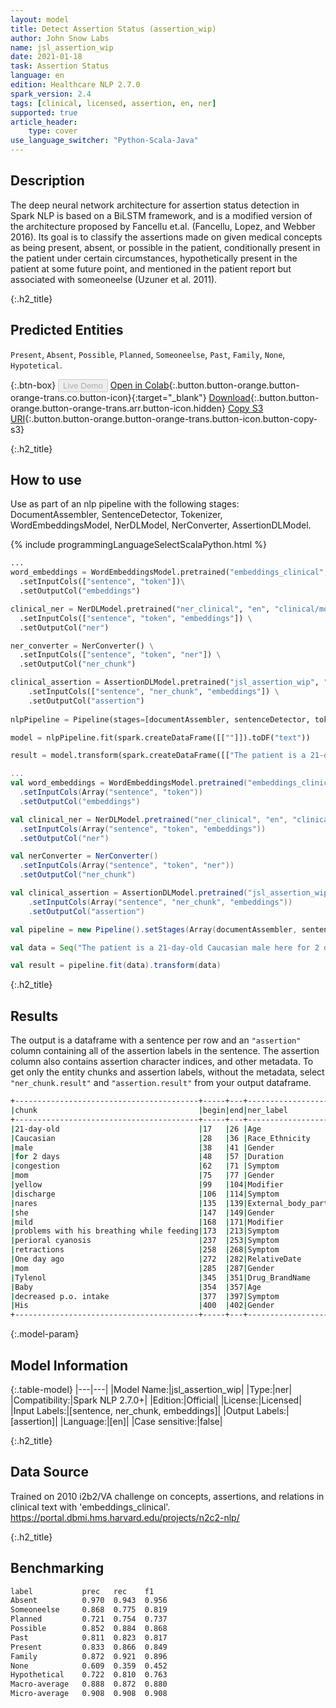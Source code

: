 ```yaml
---
layout: model
title: Detect Assertion Status (assertion_wip)
author: John Snow Labs
name: jsl_assertion_wip
date: 2021-01-18
task: Assertion Status
language: en
edition: Healthcare NLP 2.7.0
spark_version: 2.4
tags: [clinical, licensed, assertion, en, ner]
supported: true
article_header:
    type: cover
use_language_switcher: "Python-Scala-Java"
---
```

 
## Description


The deep neural network architecture for assertion status detection in Spark NLP is based on a BiLSTM framework, and is a modified version of the architecture proposed by Fancellu et.al. (Fancellu, Lopez, and Webber 2016). Its goal is to classify the assertions made on given medical concepts as being present, absent, or possible in the patient, conditionally present in the patient under certain circumstances, hypothetically present in the patient at some future point, and mentioned in the patient report but associated with someoneelse (Uzuner et al. 2011).


{:.h2_title}
## Predicted Entities
`Present`, `Absent`, `Possible`, `Planned`, `Someoneelse`, `Past`, `Family`, `None`, `Hypotetical`.


{:.btn-box}
<button class="button button-orange" disabled>Live Demo</button>
[Open in Colab](https://github.com/JohnSnowLabs/spark-nlp-workshop/blob/master/tutorials/Certification_Trainings/Healthcare/2.Clinical_Assertion_Model.ipynb){:.button.button-orange.button-orange-trans.co.button-icon}{:target="_blank"}
[Download](https://s3.amazonaws.com/auxdata.johnsnowlabs.com/clinical/models/jsl_assertion_wip_en_2.6.1_2.4_1606860510166.zip){:.button.button-orange.button-orange-trans.arr.button-icon.hidden}
[Copy S3 URI](s3://auxdata.johnsnowlabs.com/clinical/models/jsl_assertion_wip_en_2.6.1_2.4_1606860510166.zip){:.button.button-orange.button-orange-trans.button-icon.button-copy-s3}


{:.h2_title}
## How to use


Use as part of an nlp pipeline with the following stages: DocumentAssembler, SentenceDetector, Tokenizer, WordEmbeddingsModel, NerDLModel, NerConverter, AssertionDLModel.


<div class="tabs-box" markdown="1">


{% include programmingLanguageSelectScalaPython.html %}

```python
...
word_embeddings = WordEmbeddingsModel.pretrained("embeddings_clinical", "en", "clinical/models")\
  .setInputCols(["sentence", "token"])\
  .setOutputCol("embeddings")

clinical_ner = NerDLModel.pretrained("ner_clinical", "en", "clinical/models") \
  .setInputCols(["sentence", "token", "embeddings"]) \
  .setOutputCol("ner")

ner_converter = NerConverter() \
  .setInputCols(["sentence", "token", "ner"]) \
  .setOutputCol("ner_chunk")

clinical_assertion = AssertionDLModel.pretrained("jsl_assertion_wip", "en", "clinical/models") \
    .setInputCols(["sentence", "ner_chunk", "embeddings"]) \
    .setOutputCol("assertion")
    
nlpPipeline = Pipeline(stages=[documentAssembler, sentenceDetector, tokenizer, word_embeddings, clinical_ner, ner_converter, clinical_assertion])

model = nlpPipeline.fit(spark.createDataFrame([[""]]).toDF("text"))

result = model.transform(spark.createDataFrame([["The patient is a 21-day-old Caucasian male here for 2 days of congestion - mom has been suctioning yellow discharge from the patient's nares, plus she has noticed some mild problems with his breathing while feeding (but negative for any perioral cyanosis or retractions). One day ago, mom also noticed a tactile temperature and gave the patient Tylenol. Baby also has had some decreased p.o. intake. His normal breast-feeding is down from 20 minutes q.2h. to 5 to 10 minutes secondary to his respiratory congestion. He sleeps well, but has been more tired and has been fussy over the past 2 days. The parents noticed no improvement with albuterol treatments given in the ER. His urine output has also decreased; normally he has 8 to 10 wet and 5 dirty diapers per 24 hours, now he has down to 4 wet diapers per 24 hours. Mom denies any diarrhea. His bowel movements are yellow colored and soft in nature."]], ["text"])


```


```scala
...
val word_embeddings = WordEmbeddingsModel.pretrained("embeddings_clinical", "en", "clinical/models")
  .setInputCols(Array("sentence", "token"))
  .setOutputCol("embeddings")

val clinical_ner = NerDLModel.pretrained("ner_clinical", "en", "clinical/models")
  .setInputCols(Array("sentence", "token", "embeddings")) 
  .setOutputCol("ner")

val nerConverter = NerConverter()
  .setInputCols(Array("sentence", "token", "ner"))
  .setOutputCol("ner_chunk")

val clinical_assertion = AssertionDLModel.pretrained("jsl_assertion_wip", "en", "clinical/models")
    .setInputCols(Array("sentence", "ner_chunk", "embeddings"))
    .setOutputCol("assertion")

val pipeline = new Pipeline().setStages(Array(documentAssembler, sentenceDetector, tokenizer, word_embeddings, clinical_ner, ner_converter, clinical_assertion))

val data = Seq("The patient is a 21-day-old Caucasian male here for 2 days of congestion - mom has been suctioning yellow discharge from the patient's nares, plus she has noticed some mild problems with his breathing while feeding (but negative for any perioral cyanosis or retractions). One day ago, mom also noticed a tactile temperature and gave the patient Tylenol. Baby also has had some decreased p.o. intake. His normal breast-feeding is down from 20 minutes q.2h. to 5 to 10 minutes secondary to his respiratory congestion. He sleeps well, but has been more tired and has been fussy over the past 2 days. The parents noticed no improvement with albuterol treatments given in the ER. His urine output has also decreased; normally he has 8 to 10 wet and 5 dirty diapers per 24 hours, now he has down to 4 wet diapers per 24 hours. Mom denies any diarrhea. His bowel movements are yellow colored and soft in nature.").toDF("text")

val result = pipeline.fit(data).transform(data)
```


</div>


{:.h2_title}
## Results
The output is a dataframe with a sentence per row and an ``"assertion"`` column containing all of the assertion labels in the sentence. The assertion column also contains assertion character indices, and other metadata. To get only the entity chunks and assertion labels, without the metadata, select ``"ner_chunk.result"`` and ``"assertion.result"`` from your output dataframe.


```bash
+-----------------------------------------+-----+---+----------------------------+-------+---------+
|chunk                                    |begin|end|ner_label                   |sent_id|assertion|
+-----------------------------------------+-----+---+----------------------------+-------+---------+
|21-day-old                               |17   |26 |Age                         |0      |Family   |
|Caucasian                                |28   |36 |Race_Ethnicity              |0      |Family   |
|male                                     |38   |41 |Gender                      |0      |Family   |
|for 2 days                               |48   |57 |Duration                    |0      |Family   |
|congestion                               |62   |71 |Symptom                     |0      |Present  |
|mom                                      |75   |77 |Gender                      |0      |Family   |
|yellow                                   |99   |104|Modifier                    |0      |Family   |
|discharge                                |106  |114|Symptom                     |0      |Family   |
|nares                                    |135  |139|External_body_part_or_region|0      |Family   |
|she                                      |147  |149|Gender                      |0      |Family   |
|mild                                     |168  |171|Modifier                    |0      |Family   |
|problems with his breathing while feeding|173  |213|Symptom                     |0      |Present  |
|perioral cyanosis                        |237  |253|Symptom                     |0      |Absent   |
|retractions                              |258  |268|Symptom                     |0      |Absent   |
|One day ago                              |272  |282|RelativeDate                |1      |Family   |
|mom                                      |285  |287|Gender                      |1      |Family   |
|Tylenol                                  |345  |351|Drug_BrandName              |1      |Family   |
|Baby                                     |354  |357|Age                         |2      |Family   |
|decreased p.o. intake                    |377  |397|Symptom                     |2      |Family   |
|His                                      |400  |402|Gender                      |3      |Family   |
+-----------------------------------------+-----+---+----------------------------+-------+---------+
```


{:.model-param}
## Model Information


{:.table-model}
|---|---|
|Model Name:|jsl_assertion_wip|
|Type:|ner|
|Compatibility:|Spark NLP 2.7.0+|
|Edition:|Official|
|License:|Licensed|
|Input Labels:|[sentence, ner_chunk, embeddings]|
|Output Labels:|[assertion]|
|Language:|[en]|
|Case sensitive:|false|


{:.h2_title}
## Data Source
Trained on 2010 i2b2/VA challenge on concepts, assertions, and relations in clinical text with 'embeddings_clinical'.
https://portal.dbmi.hms.harvard.edu/projects/n2c2-nlp/


{:.h2_title}
## Benchmarking
```bash
label           prec   rec    f1   
Absent          0.970  0.943  0.956
Someoneelse     0.868  0.775  0.819
Planned         0.721  0.754  0.737
Possible        0.852  0.884  0.868
Past            0.811  0.823  0.817
Present         0.833  0.866  0.849
Family          0.872  0.921  0.896
None            0.609  0.359  0.452
Hypothetical    0.722  0.810  0.763
Macro-average   0.888  0.872  0.880
Micro-average   0.908  0.908  0.908
```
<!--stackedit_data:
eyJoaXN0b3J5IjpbMTg3ODI2NTM2NF19
-->